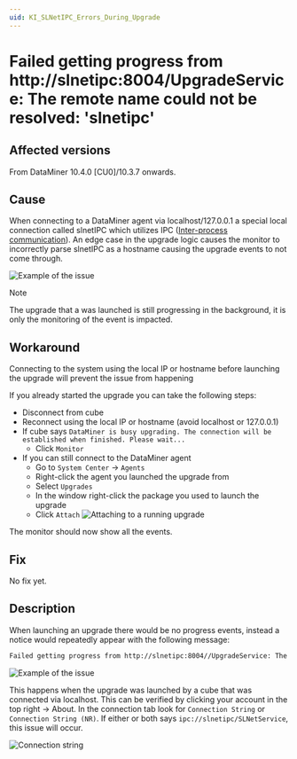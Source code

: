 ```yaml
---
uid: KI_SLNetIPC_Errors_During_Upgrade
---
```


# Failed getting progress from http&#58;&#47;&#47;slnetipc&#58;8004&#47;UpgradeService: The remote name could not be resolved: 'slnetipc'

## Affected versions

From DataMiner 10.4.0 [CU0]/10.3.7 onwards.

## Cause

When connecting to a DataMiner agent via localhost/127.0.0.1 a special local connection called slnetIPC which utilizes IPC ([Inter-process communication](https://en.wikipedia.org/wiki/Inter-process_communication)). An edge case in the upgrade logic causes the monitor to incorrectly parse slnetIPC as a hostname causing the upgrade events to not come through.

![Example of the issue](~/user-guide/images/KI_SLNetIPC_Upgrade_Failure.png)

> [!NOTE]
> The upgrade that a was launched is still progressing in the background, it is only the monitoring of the event is impacted.

## Workaround

Connecting to the system using the local IP or hostname before launching the upgrade will prevent the issue from happening

If you already started the upgrade you can take the following steps:

- Disconnect from cube
- Reconnect using the local IP or hostname (avoid localhost or 127.0.0.1)
- If cube says ``DataMiner is busy upgrading. The connection will be established when finished. Please wait...``
  - Click ``Monitor``
- If you can still connect to the DataMiner agent
  - Go to ``System Center`` -> ``Agents``
  - Right-click the agent you launched the upgrade from
  - Select  ``Upgrades``
  - In the window right-click the package you used to launch the upgrade
  - Click  ``Attach`` 
![Attaching to a running upgrade](~/user-guide/images/KI_SLNetIPC_Upgrade_Re-Attach.png)

The monitor should now show all the events.

## Fix

No fix yet.

## Description

When launching an upgrade there would be no progress events, instead a notice would repeatedly appear with the following message:

```txt
Failed getting progress from http://slnetipc:8004//UpgradeService: The remote name could not be resolved: 'slnetipc'
```

![Example of the issue](~/user-guide/images/KI_SLNetIPC_Upgrade_Failure.png)

This happens when the upgrade was launched by a cube that was connected via localhost. This can be verified by clicking your account in the top right -> About. In the connection tab look for ``Connection String`` or ``Connection String (NR)``. If either or both says ``ipc://slnetipc/SLNetService``, this issue will occur.

![Connection string](~/user-guide/images/KI_SLNetIPC_Upgrade_Connection.png)
